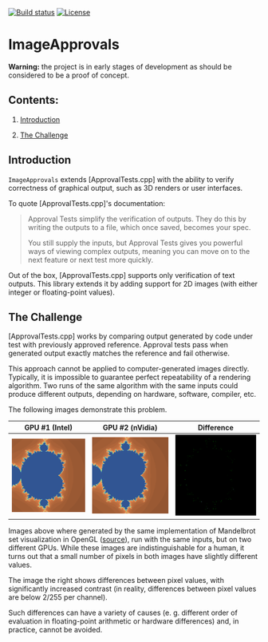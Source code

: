 [![Build status](https://ci.appveyor.com/api/projects/status/3r9u42kas0if1ohx?svg=true)](https://ci.appveyor.com/project/p-podsiadly/imageapprovals)
[![License](https://img.shields.io/badge/license-Apache--2.0-blue)](https://opensource.org/licenses/Apache-2.0)

# ImageApprovals

**Warning:** the project is in early stages of development as should be considered to be a proof of concept.

## Contents:

1. [Introduction](#Introduction)

2. [The Challenge](#The-Challenge)

## Introduction

`ImageApprovals` extends [ApprovalTests.cpp] with the ability to verify correctness of graphical output, such as 3D renders or user interfaces.

To quote [ApprovalTests.cpp]'s documentation:

> Approval Tests simplify the verification of outputs. They do this by writing the outputs to a file, which once saved, becomes your spec.
> 
> You still supply the inputs, but Approval Tests gives you powerful ways of viewing complex outputs, meaning you can move on to the next feature or next test more quickly.

Out of the box, [ApprovalTests.cpp] supports only verification of text outputs. This library extends it by adding support for 2D images (with either integer or floating-point values).

## The Challenge

[ApprovalTests.cpp] works by comparing output generated by code under test with previously approved reference. Approval tests pass when generated output exactly matches the reference and fail otherwise.

This approach cannot be applied to computer-generated images directly. Typically, it is impossible to guarantee perfect repeatability of a rendering algorithm. Two runs of the same algorithm with the same inputs could produce different outputs, depending on hardware, software, compiler, etc.

The following images demonstrate this problem.

| GPU #1 (Intel)                        | GPU #2 (nVidia)                       | Difference                                           |
| ------------------------------------- | ------------------------------------- | ---------------------------------------------------- |
|  ![GPU #1](docs/mandelbrot_intel.png) | ![GPU #2](docs/mandelbrot_nvidia.png) | ![Difference](docs/mandelbrot_intel_nvidia_diff.png) |

Images above where generated by the same implementation of Mandelbrot set visualization in OpenGL ([source](gl_demo)), run with the same inputs, but on two different GPUs. While these images are indistinguishable for a human, it turns out that a small number of pixels in both images have slightly different values.

The image the right shows differences between pixel values, with significantly increased contrast (in reality, differences between pixel values are below 2/255 per channel).

Such differences can have a variety of causes (e. g. different order of evaluation in floating-point arithmetic or hardware differences) and, in practice, cannot be avoided.
